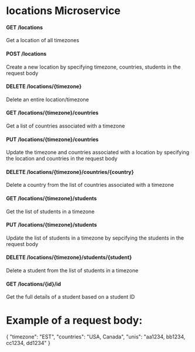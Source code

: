 # locations Microservice

#### GET /locations
Get a location of all timezones

#### POST /locations
Create a new location by specifying timezone, countries, students in the request body

#### DELETE /locations/{timezone}
Delete an entire location/timezone

#### GET /locations/{timezone}/countries
Get a list of countries associated with a timezone

#### PUT /locations/{timezone}/countries
Update the timezone and countries associated with a location by specifying the location and countries in the request body

#### DELETE /locations/{timezone}/countries/{country}
Delete a country from the list of countries associated with a timezone

#### GET /locations/{timezone}/students
Get the list of students in a timezone

#### PUT /locations/{timezone}/students
Update the list of students in a timezone by sepcifying the students in the request body

#### DELETE /locations/{timezone}/students/{student}
Delete a student from the list of students in a timezone

#### GET /locations/{id}/id
Get the full details of a student based on a student ID

# Example of a request body:

{
    "timezone": "EST",
    "countries": "USA, Canada",
    "unis": "aa1234, bb1234, cc1234, dd1234"
}

